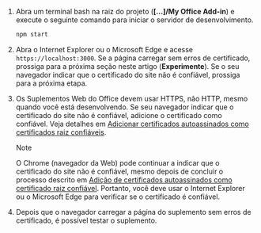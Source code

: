 1. Abra um terminal bash na raiz do projeto (**[...]/My Office Add-in**) e execute o seguinte comando para iniciar o servidor de desenvolvimento.

    ```bash
    npm start
    ```

2. Abra o Internet Explorer ou o Microsoft Edge e acesse `https://localhost:3000`. Se a página carregar sem erros de certificado, prossiga para a próxima seção neste artigo (**Experimente**). Se o seu navegador indicar que o certificado do site não é confiável, prossiga para a próxima etapa.

3. Os Suplementos Web do Office devem usar HTTPS, não HTTP, mesmo quando você está desenvolvendo. Se seu navegador indicar que o certificado do site não é confiável, adicione o certificado como confiável. Veja detalhes em [Adicionar certificados autoassinados como certificados raiz confiáveis](https://github.com/OfficeDev/generator-office/blob/master/src/docs/ssl.md).

    > [!NOTE]
    > O Chrome (navegador da Web) pode continuar a indicar que o certificado do site não é confiável, mesmo depois de concluir o processo descrito em [Adição de certificados autoassinados como certificado raiz confiável](https://github.com/OfficeDev/generator-office/blob/master/src/docs/ssl.md). Portanto, você deve usar o Internet Explorer ou o Microsoft Edge para verificar se o certificado é confiável. 

4. Depois que o navegador carregar a página do suplemento sem erros de certificado, é possível testar o suplemento.
